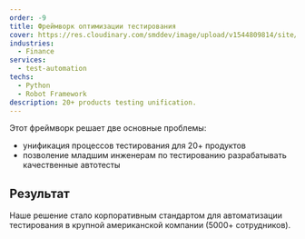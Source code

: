 ```yaml
---
order: -9
title: Фреймворк оптимизации тестирования
cover: https://res.cloudinary.com/smddev/image/upload/v1544809814/site/project/test-automation.jpg
industries:
  - Finance
services:
  - test-automation
techs:
  - Python
  - Robot Framework
description: 20+ products testing unification.
---
```

Этот фреймворк решает две основные проблемы:
* унификация процессов тестирования для 20+ продуктов
* позволение младшим инженерам по тестированию разрабатывать качественные автотесты

## Результат

Наше решение стало корпоративным стандартом для автоматизации тестирования в крупной американской компании (5000+ сотрудников).

